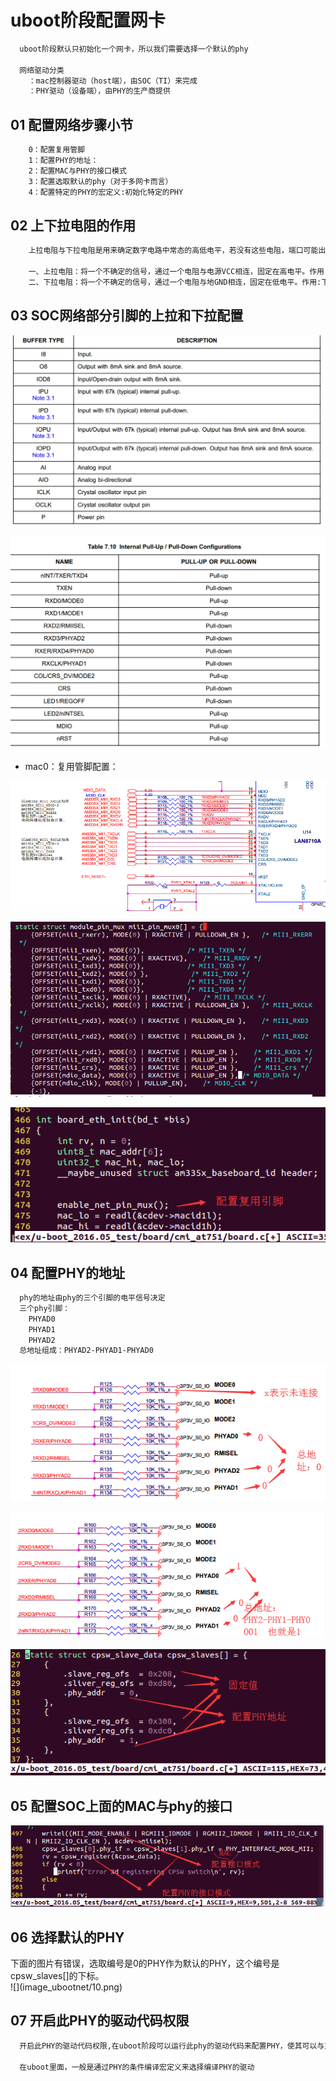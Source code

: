 # uboot阶段配置网卡
```sh
  uboot阶段默认只初始化一个网卡，所以我们需要选择一个默认的phy

  网络驱动分类
    ：mac控制器驱动（host端），由SOC（TI）来完成
    ：PHY驱动（设备端），由PHY的生产商提供
```
## 01 配置网络步骤小节
```sh
    0：配置复用管脚
    1：配置PHY的地址：
    2：配置MAC与PHY的接口模式
    3：配置选取默认的phy（对于多网卡而言）
    4：配置特定的PHY的宏定义:初始化特定的PHY
```
## 02 上下拉电阻的作用
```sh
    上拉电阻与下拉电阻是用来确定数字电路中常态的高低电平，若没有这些电阻，端口可能出现界于高低电平之间的电压，这样非常不稳定，所以有些端口即使不用也要接高电平或低电平，以确保工作稳定.

    一、上拉电阻：将一个不确定的信号，通过一个电阻与电源VCC相连，固定在高电平。作用：上拉是对器件注入电流；灌电流；当一个接有上拉电阻的IO端口设置为输入状态时.它的常态为高电平。
    二、下拉电阻：将一个不确定的信号，通过一个电阻与地GND相连，固定在低电平。作用:下拉是从器件输出电流；拉电流。当一个接有下拉电阻的IO端口设置为输入状态时，它的常态为低电平。上拉电阻和下拉电阻2者共同的作用是：避免电压的“悬浮”，造成电路的不稳定。
```
## 03 SOC网络部分引脚的上拉和下拉配置

![](image_ubootnet/1.png)

![](image_ubootnet/2.png)

* mac0：复用管脚配置：

![](image_ubootnet/3.png)

![](image_ubootnet/4.png)

![](image_ubootnet/5.png)


## 04 配置PHY的地址
```sh
  phy的地址由phy的三个引脚的电平信号决定
  三个phy引脚：
    PHYAD0
    PHYAD1
    PHYAD2
  总地址组成：PHYAD2-PHYAD1-PHYAD0
```
![](image_ubootnet/6.png)

![](image_ubootnet/7.png)

![](image_ubootnet/8.png)



## 05 配置SOC上面的MAC与phy的接口
![](image_ubootnet/9.png)

## 06 选择默认的PHY
<div>下面的图片有错误，选取编号是0的PHY作为默认的PHY，这个编号是 cpsw_slaves[]的下标。</div>
![](image_ubootnet/10.png)

## 07 开启此PHY的驱动代码权限
```sh
  开启此PHY的驱动代码权限,在uboot阶段可以运行此phy的驱动代码来配置PHY，使其可以与对应的SOC上面的MAC控制器通信

  在uboot里面，一般是通过PHY的条件编译宏定义来选择编译PHY的驱动
```
